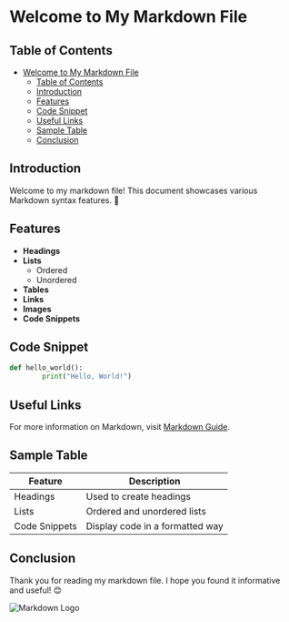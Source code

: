 # Welcome to My Markdown File

## Table of Contents
- [Welcome to My Markdown File](#welcome-to-my-markdown-file)
  - [Table of Contents](#table-of-contents)
  - [Introduction](#introduction)
  - [Features](#features)
  - [Code Snippet](#code-snippet)
  - [Useful Links](#useful-links)
  - [Sample Table](#sample-table)
  - [Conclusion](#conclusion)

## Introduction
Welcome to my markdown file! This document showcases various Markdown syntax features. 🎉

## Features
- **Headings**
- **Lists**
    - Ordered
    - Unordered
- **Tables**
- **Links**
- **Images**
- **Code Snippets**

## Code Snippet
```python
def hello_world():
        print("Hello, World!")
```

## Useful Links
For more information on Markdown, visit [Markdown Guide](https://www.markdownguide.org).

## Sample Table
| Feature       | Description                       |
|---------------|-----------------------------------|
| Headings      | Used to create headings           |
| Lists         | Ordered and unordered lists       |
| Code Snippets | Display code in a formatted way   |

## Conclusion
Thank you for reading my markdown file. I hope you found it informative and useful! 😊

![Markdown Logo](https://markdown-here.com/img/icon256.png)
